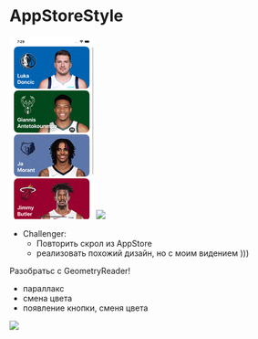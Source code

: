 # AppStoreStyle
    
<img src="https://github.com/ihValery/AppStoreStyle/blob/main/Images/preView.gif?raw=true"></a>
<img src="https://github.com/ihValery/AppStoreStyle/blob/main/Images/preViewSmall.gif?raw=true"></a>
- Challenger:
    - Повторить скрол из AppStore
    - реализовать похожий дизайн, но с моим видением )))

Разобратьс с GeometryReader!

- параллакс
- смена цвета
- появление кнопки, сменя цвета

<img src="https://github.com/ihValery/AppStoreStyle/blob/main/Images/preViewBig.gif?raw=true"></a>

